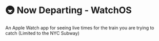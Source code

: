 # 🚇 Now Departing - WatchOS
An Apple Watch app for seeing live times for the train you are trying to catch (Limited to the NYC Subway)

